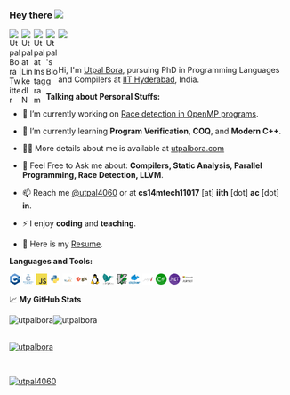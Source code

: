### Hey there <img src="https://media.giphy.com/media/hvRJCLFzcasrR4ia7z/giphy.gif" width="25px">

<a href="https://twitter.com/utpal4060" target="_blank">
  <img align="left" alt="Utpal Bora | Twitter" width="22px" src="https://cdn.jsdelivr.net/npm/simple-icons@v3/icons/twitter.svg" />
</a>
<a href="https://www.linkedin.com/in/borautpal" target="_blank">
  <img align="left" alt="Utpal at LinkedIN" width="22px" src="https://cdn.jsdelivr.net/npm/simple-icons@v3/icons/linkedin.svg" />
</a>
<a href="https://www.instagram.com/utpal4060" target="_blank">
  <img align="left" alt="Utpal at Instagram" width="22px" src="https://cdn.jsdelivr.net/npm/simple-icons@v3/icons/instagram.svg" />
</a>
<a href="https://utpalbora.com" target="_blank">
  <img align="left" alt="Utpal's Blog" width="22px" src="https://utpalbora.com/favicon.ico" />
</a>

![](https://visitor-badge.glitch.me/badge?page_id=utpalbora.utpalbora)

<br />

Hi, I'm [Utpal Bora](https://utpalbora.com/), pursuing PhD in Programming Languages and Compilers at [IIT Hyderabad](https://iith.ac.in), India. 


**Talking about Personal Stuffs:**

- 🔭 I’m currently working on [Race detection in OpenMP programs](https://compilers.cse.iith.ac.in/projects/llov/).

- 🌱 I’m currently learning **Program Verification**, **COQ**, and **Modern C++**.

- 👨‍💻 More details about me is available at [utpalbora.com](https://utpalbora.com)

- 💬 Feel Free to Ask me about: **Compilers, Static Analysis, Parallel Programming, Race Detection, LLVM**.

- 📫 Reach me [@utpal4060](https://twitter.com/utpal4060) or at **cs14mtech11017** [at] **iith** [dot] **ac** [dot] **in**.

- ⚡ I enjoy **coding** and **teaching**.

- 📝 Here is my [Resume](https://utpalbora.com/documents/CV.pdf).


**Languages and Tools:**  

<code><img height="20" src="https://raw.githubusercontent.com/github/explore/80688e429a7d4ef2fca1e82350fe8e3517d3494d/topics/cpp/cpp.png"></code>
<code><img height="20" src="https://raw.githubusercontent.com/github/explore/80688e429a7d4ef2fca1e82350fe8e3517d3494d/topics/c/c.png"></code>
<code><img height="20" src="https://raw.githubusercontent.com/github/explore/80688e429a7d4ef2fca1e82350fe8e3517d3494d/topics/javascript/javascript.png"></code>
<code><img height="20" src="https://raw.githubusercontent.com/github/explore/80688e429a7d4ef2fca1e82350fe8e3517d3494d/topics/python/python.png"></code>
<code><img height="20" src="https://raw.githubusercontent.com/github/explore/80688e429a7d4ef2fca1e82350fe8e3517d3494d/topics/mysql/mysql.png"></code>
<code><img height="20" src="https://raw.githubusercontent.com/github/explore/80688e429a7d4ef2fca1e82350fe8e3517d3494d/topics/git/git.png"></code>
<code><img height="20" src="https://raw.githubusercontent.com/github/explore/80688e429a7d4ef2fca1e82350fe8e3517d3494d/topics/linux/linux.png"></code>
<code><img height="20" src="https://raw.githubusercontent.com/github/explore/80688e429a7d4ef2fca1e82350fe8e3517d3494d/topics/latex/latex.png"></code>
<code><img height="20" src="https://raw.githubusercontent.com/github/explore/80688e429a7d4ef2fca1e82350fe8e3517d3494d/topics/vim/vim.png"></code>
<code><img height="20" src="https://raw.githubusercontent.com/github/explore/80688e429a7d4ef2fca1e82350fe8e3517d3494d/topics/docker/docker.png"></code>
<code><img height="20" src="https://raw.githubusercontent.com/github/explore/80688e429a7d4ef2fca1e82350fe8e3517d3494d/topics/jekyll/jekyll.png"></code>
<code><img height="20" src="https://raw.githubusercontent.com/github/explore/80688e429a7d4ef2fca1e82350fe8e3517d3494d/topics/csharp/csharp.png"></code>
<code><img height="20" src="https://raw.githubusercontent.com/github/explore/93d8a67084f94b2a444e510199a6e7622e5b09a3/topics/dotnet/dotnet.png"></code>
<code><img height="20" src="https://raw.githubusercontent.com/github/explore/80688e429a7d4ef2fca1e82350fe8e3517d3494d/topics/aspnet/aspnet.png"></code>


📈 **My GitHub Stats**

<p align="left"><img align="left" src="https://github-readme-stats.vercel.app/api?username=utpalbora&show_icons=true&theme=gotham" alt="utpalbora" /></p>
<p align="left"><img align="left" src="https://github-readme-stats.vercel.app/api/top-langs/?username=utpalbora&layout=compact" alt="utpalbora" /></p>
<br />
<br />
<p align="left"> <a href="https://github.com/ryo-ma/github-profile-trophy" target="_blank"><img src="https://github-profile-trophy.vercel.app/?username=utpalbora" alt="utpalbora" /></a> </p>
<br />
<p align="left"> <a href="https://twitter.com/utpal4060" target="_blank"><img src="https://img.shields.io/twitter/follow/utpal4060?logo=twitter&style=for-the-%20badge" alt="utpal4060" /></a> </p>
